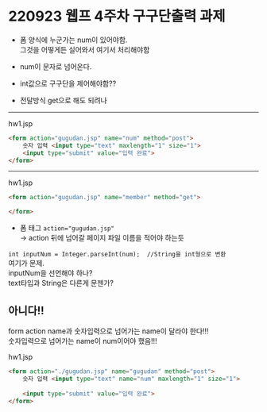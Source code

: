 # 220923 웹프 4주차 구구단출력 과제

* 폼 양식에 누군가는 num이 있어야함.  
    그것을 어떻게든 실어와서 여기서 처리해야함
* num이 문자로 넘어온다. 
* int값으로 구구단을 제어해야함??


* 전달방식 get으로 해도 되려나

---

hw1.jsp
```html
<form action="gugudan.jsp" name="num" method="post">
	숫자 입력 <input type="text" maxlength="1" size="1">
	<input type="submit" value="입력 완료"> 
</form>
```

---

hw1.jsp
```html
<form action="gugudan.jsp" name="member" method="get">

</form>
```

* 폼 태그 `action="gugudan.jsp"`   
-> action 뒤에 넘어갈 페이지 파일 이름을 적어야 하는듯


`int inputNum = Integer.parseInt(num);  //String을 int형으로 변환`  
여기가 문제.  
inputNum을 선언해야 하나?  
text타입과 String은 다른게 문젠가?  

## 아니다!!
form action name과 숫자입력으로 넘어가는 name이 달라야 한다!!!   
숫자입력으로 넘어가는 name이 num이어야 했음!!!  

hw1.jsp
```html
<form action="./gugudan.jsp" name="gugudan" method="post">
	숫자 입력 <input type="text" name="num" maxlength="1" size="1">
	
	<input type="submit" value="입력 완료"> 
</form>
```